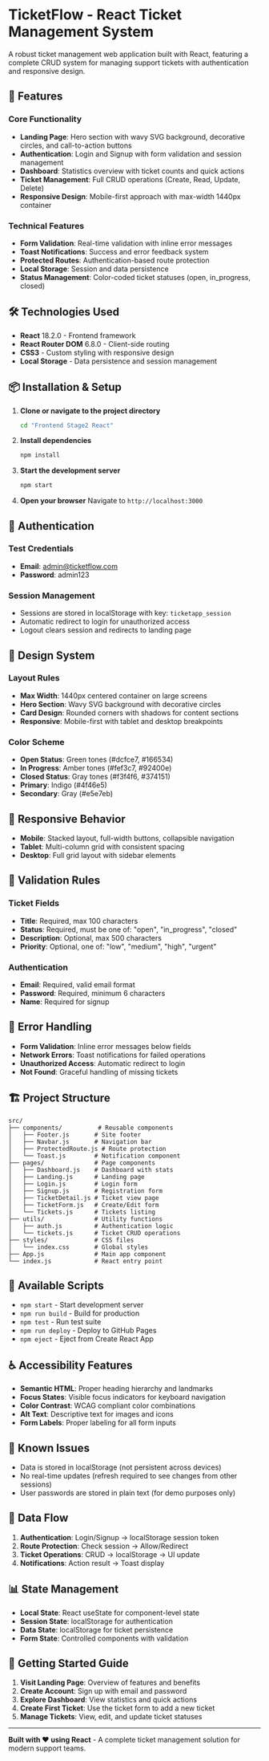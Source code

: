 # TicketFlow - React Ticket Management System

A robust ticket management web application built with React, featuring a complete CRUD system for managing support tickets with authentication and responsive design.

## 🚀 Features

### Core Functionality

- **Landing Page**: Hero section with wavy SVG background, decorative circles, and call-to-action buttons
- **Authentication**: Login and Signup with form validation and session management
- **Dashboard**: Statistics overview with ticket counts and quick actions
- **Ticket Management**: Full CRUD operations (Create, Read, Update, Delete)
- **Responsive Design**: Mobile-first approach with max-width 1440px container

### Technical Features

- **Form Validation**: Real-time validation with inline error messages
- **Toast Notifications**: Success and error feedback system
- **Protected Routes**: Authentication-based route protection
- **Local Storage**: Session and data persistence
- **Status Management**: Color-coded ticket statuses (open, in_progress, closed)

## 🛠️ Technologies Used

- **React** 18.2.0 - Frontend framework
- **React Router DOM** 6.8.0 - Client-side routing
- **CSS3** - Custom styling with responsive design
- **Local Storage** - Data persistence and session management

## 📦 Installation & Setup

1. **Clone or navigate to the project directory**

   ```bash
   cd "Frontend Stage2 React"
   ```

2. **Install dependencies**

   ```bash
   npm install
   ```

3. **Start the development server**

   ```bash
   npm start
   ```

4. **Open your browser**
   Navigate to `http://localhost:3000`

## 🔐 Authentication

### Test Credentials

- **Email**: admin@ticketflow.com
- **Password**: admin123

### Session Management

- Sessions are stored in localStorage with key: `ticketapp_session`
- Automatic redirect to login for unauthorized access
- Logout clears session and redirects to landing page

## 🎨 Design System

### Layout Rules

- **Max Width**: 1440px centered container on large screens
- **Hero Section**: Wavy SVG background with decorative circles
- **Card Design**: Rounded corners with shadows for content sections
- **Responsive**: Mobile-first with tablet and desktop breakpoints

### Color Scheme

- **Open Status**: Green tones (#dcfce7, #166534)
- **In Progress**: Amber tones (#fef3c7, #92400e)
- **Closed Status**: Gray tones (#f3f4f6, #374151)
- **Primary**: Indigo (#4f46e5)
- **Secondary**: Gray (#e5e7eb)

## 📱 Responsive Behavior

- **Mobile**: Stacked layout, full-width buttons, collapsible navigation
- **Tablet**: Multi-column grid with consistent spacing
- **Desktop**: Full grid layout with sidebar elements

## 🎯 Validation Rules

### Ticket Fields

- **Title**: Required, max 100 characters
- **Status**: Required, must be one of: "open", "in_progress", "closed"
- **Description**: Optional, max 500 characters
- **Priority**: Optional, one of: "low", "medium", "high", "urgent"

### Authentication

- **Email**: Required, valid email format
- **Password**: Required, minimum 6 characters
- **Name**: Required for signup

## 🔧 Error Handling

- **Form Validation**: Inline error messages below fields
- **Network Errors**: Toast notifications for failed operations
- **Unauthorized Access**: Automatic redirect to login
- **Not Found**: Graceful handling of missing tickets

## 🏗️ Project Structure

```
src/
├── components/          # Reusable components
│   ├── Footer.js       # Site footer
│   ├── Navbar.js       # Navigation bar
│   ├── ProtectedRoute.js # Route protection
│   └── Toast.js        # Notification component
├── pages/              # Page components
│   ├── Dashboard.js    # Dashboard with stats
│   ├── Landing.js      # Landing page
│   ├── Login.js        # Login form
│   ├── Signup.js       # Registration form
│   ├── TicketDetail.js # Ticket view page
│   ├── TicketForm.js   # Create/Edit form
│   └── Tickets.js      # Tickets listing
├── utils/              # Utility functions
│   ├── auth.js         # Authentication logic
│   └── tickets.js      # Ticket CRUD operations
├── styles/             # CSS files
│   └── index.css       # Global styles
├── App.js              # Main app component
└── index.js            # React entry point
```

## 🚦 Available Scripts

- `npm start` - Start development server
- `npm run build` - Build for production
- `npm test` - Run test suite
- `npm run deploy` - Deploy to GitHub Pages
- `npm eject` - Eject from Create React App

## ♿ Accessibility Features

- **Semantic HTML**: Proper heading hierarchy and landmarks
- **Focus States**: Visible focus indicators for keyboard navigation
- **Color Contrast**: WCAG compliant color combinations
- **Alt Text**: Descriptive text for images and icons
- **Form Labels**: Proper labeling for all form inputs

## 🐛 Known Issues

- Data is stored in localStorage (not persistent across devices)
- No real-time updates (refresh required to see changes from other sessions)
- User passwords are stored in plain text (for demo purposes only)

## 🔄 Data Flow

1. **Authentication**: Login/Signup → localStorage session token
2. **Route Protection**: Check session → Allow/Redirect
3. **Ticket Operations**: CRUD → localStorage → UI update
4. **Notifications**: Action result → Toast display

## 📊 State Management

- **Local State**: React useState for component-level state
- **Session State**: localStorage for authentication
- **Data State**: localStorage for ticket persistence
- **Form State**: Controlled components with validation

## 🎉 Getting Started Guide

1. **Visit Landing Page**: Overview of features and benefits
2. **Create Account**: Sign up with email and password
3. **Explore Dashboard**: View statistics and quick actions
4. **Create First Ticket**: Use the ticket form to add a new ticket
5. **Manage Tickets**: View, edit, and update ticket statuses

---

**Built with ❤️ using React** - A complete ticket management solution for modern support teams.
